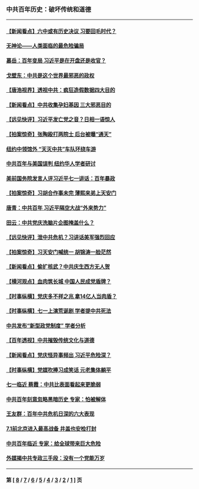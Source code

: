 ### 中共百年历史：破坏传统和道德
---
#### [【新闻看点】六中或有历史决议 习要回毛时代？](../../pages/nf1176114/n13222895.md?10020430) 
#### [无神论——人类面临的最危险骗局](../../pages/nf1176114/n13196137.md?10020430) 
#### [慕岳：百年变局 习近平是在开盘还是收官？](../../pages/nf1176114/n13206516.md?10020430) 
#### [戈壁东：中共是这个世界最邪恶的政权](../../pages/nf1176114/n13085641.md?10020430) 
#### [【唐浩视界】透视中共：疯狂造假数据四大目的](../../pages/nf1176114/n13080590.md?10020430) 
#### [【新闻看点】中共收集孕妇基因 三大邪恶目的](../../pages/nf1176114/n13077182.md?10020430) 
#### [【远见快评】习近平发亡党之音？日相一语惊人](../../pages/nf1176114/n13074809.md?10020430) 
#### [【拍案惊奇】张陶殴打两院士 后台被曝“通天”](../../pages/nf1176114/n13070496.md?10020430) 
#### [纽约中领馆外 “天灭中共”车队环绕车游](../../pages/nf1176114/n13070693.md?10020430) 
#### [中共百年与美国误判 纽约华人学者研讨](../../pages/nf1176114/n13067969.md?10020430) 
#### [美前国务院发言人评习近平七一讲话：百年暴政](../../pages/nf1176114/n13066986.md?10020430) 
#### [【拍案惊奇】习胡合作事未完 薄熙来弟上天安门](../../pages/nf1176114/n13065867.md?10020430) 
#### [唐青：中共百年 习近平隔空大战“外来势力”](../../pages/nf1176114/n13065976.md?10020430) 
#### [田云：中共党庆洗脑片企图掩盖什么？](../../pages/nf1176114/n13064395.md?10020430) 
#### [【远见快评】泄中共危机？习讲话美军强烈回应](../../pages/nf1176114/n13064269.md?10020430) 
#### [【拍案惊奇】习天安门喊统一 胡锦涛一脸茫然](../../pages/nf1176114/n13063233.md?10020430) 
#### [【新闻看点】偷扩核武？中共庆生西方无人贺](../../pages/nf1176114/n13061263.md?10020430) 
#### [【横河观点】血肉筑长城 中国人民成党盾牌？](../../pages/nf1176114/n13061779.md?10020430) 
#### [【时事纵横】党庆多不祥之兆 拿14亿人当肉盾？](../../pages/nf1176114/n13061709.md?10020430) 
#### [【时事纵横】七一上演荒诞剧 学者提中共死法](../../pages/nf1176114/n13058990.md?10020430) 
#### [中共发布“新型政党制度” 学者分析](../../pages/nf1176114/n13056354.md?10020430) 
#### [【百年透视】中共摧毁传统文化与道德](../../pages/nf1176114/n13057253.md?10020430) 
#### [【新闻看点】党庆怪异事频出 习近平危险深？](../../pages/nf1176114/n13056781.md?10020430) 
#### [【时事纵横】党媒吹捧习成笑话 元老集体躺平](../../pages/nf1176114/n13056792.md?10020430) 
#### [七一临近 蔡霞：中共比表面看起来更脆弱](../../pages/nf1176114/n13056418.md?10020430) 
#### [中共百年刻意忽略黑暗历史 专家：怕被解体](../../pages/nf1176114/n13056056.md?10020430) 
#### [王友群：百年中共危机日深的六大表现](../../pages/nf1176114/n13054263.md?10020430) 
#### [7.1前北京进入最高战备 井盖也安检打封](../../pages/nf1176114/n13053641.md?10020430) 
#### [中共百年临近 专家：给全球带来巨大危险](../../pages/nf1176114/n13053663.md?10020430) 
#### [外媒揭中共专政三手段：没有一个党能万岁](../../pages/nf1176114/n13049352.md?10020430) 

---
#### 第 [ [8](./8.md?10020430) / [7](./7.md?10020430) / [6](./6.md?10020430) / [5](./5.md?10020430) / [4](./4.md?10020430) / [3](./3.md?10020430) / [2](./2.md?10020430) / [1](./1.md?10020430) ] 页
